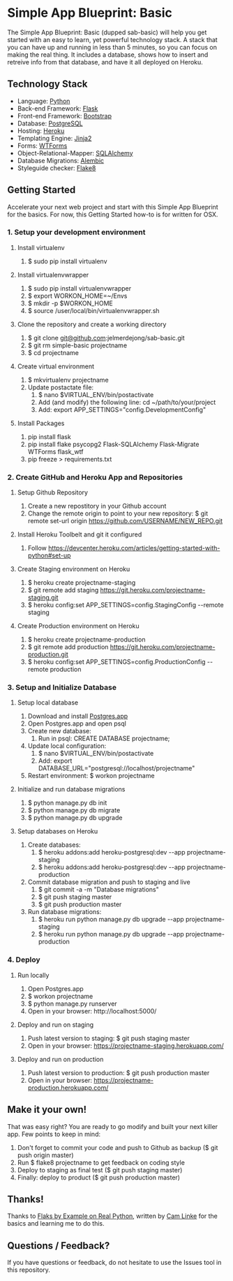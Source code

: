 # Simple App Blueprint: Basic
The Simple App Blueprint: Basic (dupped sab-basic) will help you get started with an easy to learn, yet powerful technology stack. A stack that you can have up and running in less than 5 minutes, so you can focus on making the real thing. It includes a database, shows how to insert and retreive info from that database, and have it all deployed on Heroku.


## Technology Stack
* Language: [Python](https://www.python.org/)
* Back-end Framework: [Flask](http://flask.pocoo.org/)
* Front-end Framework: [Bootstrap](http://getbootstrap.com/)
* Database: [PostgreSQL](http://www.postgresql.org/)
* Hosting: [Heroku](https://www.heroku.com/)
* Templating Engine: [Jinja2](http://flask.pocoo.org/)
* Forms: [WTForms](https://wtforms.readthedocs.org/en/latest/index.html)
* Object-Relational-Mapper: [SQLAlchemy](http://www.sqlalchemy.org/)
* Database Migrations: [Alembic](https://alembic.readthedocs.org/en/latest/)
* Styleguide checker: [Flake8](http://flake8.readthedocs.org/)


## Getting Started
Accelerate your next web project and start with this Simple App Blueprint for the basics. For now, this Getting Started how-to is for written for OSX.

### 1. Setup your development environment
1. Install virtualenv
    1. $ sudo pip install virtualenv

2. Install virtualenvwrapper
    1. $ sudo pip install virtualenvwrapper
    2. $ export WORKON_HOME=~/Envs
    3. $ mkdir -p $WORKON_HOME
    4. $ source /user/local/bin/virtualenvwrapper.sh

3. Clone the repository and create a working directory
    1. $ git clone git@github.com:jelmerdejong/sab-basic.git
    2. $ git rm simple-basic projectname
    2. $ cd projectname

4. Create virtual environment
    1. $ mkvirtualenv projectname
    2. Update postactate file:
        1. $ nano $VIRTUAL_ENV/bin/postactivate
        2. Add (and modify) the following line: cd ~/path/to/your/project
        3. Add: export APP_SETTINGS="config.DevelopmentConfig"

5. Install Packages
    1. pip install flask
    2. pip install flake psycopg2 Flask-SQLAlchemy Flask-Migrate WTForms flask_wtf
    3. pip freeze > requirements.txt

### 2. Create GitHub and Heroku App and Repositories
1. Setup Github Repository
    1. Create a new repostitory in your Github account
    2. Change the remote origin to point to your new repository: $ git remote set-url origin https://github.com/USERNAME/NEW_REPO.git

2. Install Heroku Toolbelt and git it configured
    1. Follow https://devcenter.heroku.com/articles/getting-started-with-python#set-up
    
3. Create Staging environment on Heroku
    1. $ heroku create projectname-staging
    2. $ git remote add staging https://git.heroku.com/projectname-staging.git
    3. $ heroku config:set APP_SETTINGS=config.StagingConfig --remote staging

4. Create Production environment on Heroku
    1. $ heroku create projectname-production
    2. $ git remote add production https://git.heroku.com/projectname-production.git
    3. $ heroku config:set APP_SETTINGS=config.ProductionConfig --remote production

### 3. Setup and Initialize Database
1. Setup local database
    1. Download and install [Postgres.app](http://postgresapp.com/)
    2. Open Postgres.app and open psql
    3. Create new database:
        1. Run in psql: CREATE DATABASE projectname;
    4. Update local configuration:
        1. $ nano $VIRTUAL_ENV/bin/postactivate
        2. Add: export DATABASE_URL="postgresql://localhost/projectname"
    5. Restart environment: $ workon projectname

2. Initialize and run database migrations
    1. $ python manage.py db init
    2. $ python manage.py db migrate
    3. $ python manage.py db upgrade

3. Setup databases on Heroku
    1. Create databases:
        1. $ heroku addons:add heroku-postgresql:dev --app projectname-staging
        2. $ heroku addons:add heroku-postgresql:dev --app projectname-production
    2. Commit database migration and push to staging and live
        1. $ git commit -a -m "Database migrations"
        2. $ git push staging master
        3. $ git push production master
    2. Run database migrations:
        1. $ heroku run python manage.py db upgrade --app projectname-staging
        2. $ heroku run python manage.py db upgrade --app projectname-production 

### 4. Deploy
1. Run locally
    1. Open Postgres.app
    2. $ workon projectname
    3. $ python manage.py runserver
    4. Open in your browser: http://localhost:5000/

2. Deploy and run on staging
    1. Push latest version to staging: $ git push staging master
    2. Open in your browser: https://projectname-staging.herokuapp.com/

3. Deploy and run on production
    1. Push latest version to production: $ git push production master
    2. Open in your browser: https://projectname-production.herokuapp.com/


## Make it your own!
That was easy right? You are ready to go modify and built your next killer app. Few points to keep in mind:

1. Don't forget to commit your code and push to Github as backup ($ git push origin master)
2. Run $ flake8 projectname to get feedback on coding style
3. Deploy to staging as final test ($ git push staging master)
4. Finally: deploy to product ($ git push production master)


## Thanks!
Thanks to [Flaks by Example on Real Python](https://realpython.com/blog/python/flask-by-example-part-1-project-setup/), written by [Cam Linke](https://twitter.com/camlinke) for the basics and learning me to do this.


## Questions / Feedback?
If you have questions or feedback, do not hesitate to use the Issues tool in this repository.

